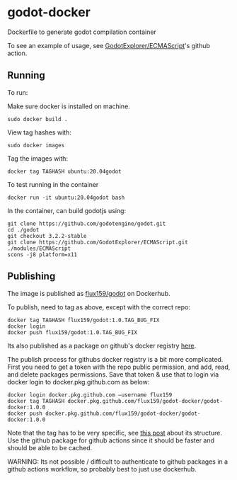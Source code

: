# godot-docker
Dockerfile to generate godot compilation container

To see an example of usage, see [GodotExplorer/ECMAScript](https://github.com/GodotExplorer/ECMAScript/blob/master/.github/workflows/build.yml)'s github action.

## Running

To run:

Make sure docker is installed on machine.

```
sudo docker build .
```

View tag hashes with:
```
sudo docker images
```

Tag the images with:
```
docker tag TAGHASH ubuntu:20.04godot
```

To test running in the container
```
docker run -it ubuntu:20.04godot bash
```

In the container, can build godotjs using:
```
git clone https://github.com/godotengine/godot.git
cd ./godot
git checkout 3.2.2-stable
git clone https://github.com/GodotExplorer/ECMAScript.git ./modules/ECMAScript
scons -j8 platform=x11
```

## Publishing

The image is published as [flux159/godot](https://hub.docker.com/r/flux159/godot) on Dockerhub.

To publish, need to tag as above, except with the correct repo:
```
docker tag TAGHASH flux159/godot:1.0.TAG_BUG_FIX
docker login
docker push flux159/godot:1.0.TAG_BUG_FIX
```

Its also published as a package on github's docker registry [here](https://github.com/Flux159/godot-docker/packages/330543).

The publish process for githubs docker registry is a bit more complicated. First you need to get a token with the repo public permission, and add, read, and delete packages permissions. Save that token & use that to login via docker login to docker.pkg.github.com as below:
```
docker login docker.pkg.github.com —username flux159
docker tag TAGHASH docker.pkg.github.com/flux159/godot-docker/godot-docker:1.0.0
docker push docker.pkg.github.com/flux159/godot-docker/godot-docker:1.0.0
```

Note that the tag has to be very specific, see [this post](https://github.community/t/error-when-trying-to-push-docker-image-to-package-registry/18132/9) about its structure. Use the github package for github actions since it should be faster and should be able to be cached.

WARNING: Its not possible / difficult to authenticate to github packages in a github actions workflow, so probably best to just use dockerhub.
